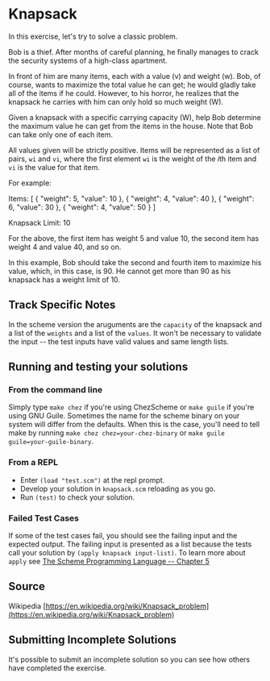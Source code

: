 # Knapsack

In this exercise, let's try to solve a classic problem.

Bob is a thief. After months of careful planning, he finally manages to
crack the security systems of a high-class apartment.

In front of him are many items, each with a value (v) and weight (w). Bob,
of course, wants to maximize the total value he can get; he would gladly
take all of the items if he could. However, to his horror, he realizes that
the knapsack he carries with him can only hold so much weight (W).

Given a knapsack with a specific carrying capacity (W), help Bob determine
the maximum value he can get from the items in the house. Note that Bob can
take only one of each item.

All values given will be strictly positive. Items will be represented as a
list of pairs, `wi` and `vi`, where the first element `wi` is the weight of
the *i*th item and `vi` is the value for that item.

For example:

Items: [
  { "weight": 5, "value": 10 },
  { "weight": 4, "value": 40 },
  { "weight": 6, "value": 30 },
  { "weight": 4, "value": 50 }
]

Knapsack Limit: 10

For the above, the first item has weight 5 and value 10, the second item has
weight 4 and value 40, and so on.

In this example, Bob should take the second and fourth item to maximize his
value, which, in this case, is 90. He cannot get more than 90 as his
knapsack has a weight limit of 10.


## Track Specific Notes

In the scheme version the aruguments are the `capacity` of the knapsack and a list of the `weights` and a list of the `values`\.
It won't be necessary to validate the input \-\- the
test inputs have valid values and same length lists\.

## Running and testing your solutions


### From the command line

Simply type `make chez` if you're using ChezScheme or `make guile` if you're using GNU Guile\.
Sometimes the name for the scheme binary on your system will differ from the defaults\.
When this is the case, you'll need to tell make by running `make chez chez=your-chez-binary` or `make guile guile=your-guile-binary`\.

### From a REPL

* Enter `(load "test.scm")` at the repl prompt\.
* Develop your solution in `knapsack.scm` reloading as you go\.
* Run `(test)` to check your solution\.

### Failed Test Cases

If some of the test cases fail, you should see the failing input and the expected output\.
The failing input is presented as a list because the tests call your solution by `(apply knapsack input-list)`\.
To learn more about `apply` see [The Scheme Programming Language -- Chapter 5](https://www.scheme.com/tspl4/control.html#./control:h1)

## Source

Wikipedia [https://en.wikipedia.org/wiki/Knapsack_problem](https://en.wikipedia.org/wiki/Knapsack_problem)

## Submitting Incomplete Solutions
It's possible to submit an incomplete solution so you can see how others have completed the exercise.
